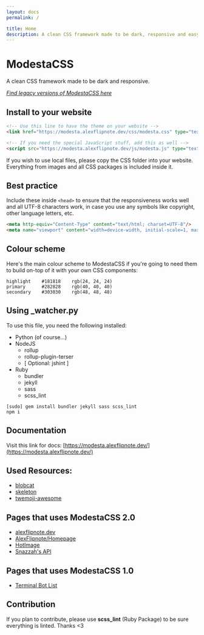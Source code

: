 ```yaml
---
layout: docs
permalink: /

title: Home
description: A clean CSS framework made to be dark, responsive and easy to build with.
---
```

# ModestaCSS
A clean CSS framework made to be dark and responsive.

[_Find legacy versions of ModestaCSS here_](https://modesta.alexflipnote.dev/legacy)

## Install to your website
```html
<!-- Use this line to have the theme on your website -->
<link href="https://modesta.alexflipnote.dev/css/modesta.css" type="text/css" rel="stylesheet">

<!-- If you need the special JavaScript stuff, add this as well -->
<script src="https://modesta.alexflipnote.dev/js/modesta.js" type="text/javascript" charset="utf-8"></script>
```
If you wish to use local files, please copy the CSS folder into your website.
Everything from images and all CSS packages is included inside it.

## Best practice
Include these inside `<head>` to ensure that the responsiveness works well and all UTF-8 characters work, in case you use any symbols like copyright, other language letters, etc.
```html
<meta http-equiv="Content-Type" content="text/html; charset=UTF-8"/>
<meta name="viewport" content="width=device-width, initial-scale=1, maximum-scale=1.0, user-scalable=no"/>
```

## Colour scheme
Here's the main colour scheme to ModestaCSS if you're going to need them to build on-top of it with your own CSS components:
```
highlight    #181818    rgb(24, 24, 24)
primary      #282828    rgb(40, 40, 40)
secondary    #303030    rgb(48, 48, 48)
```

## Using \_watcher.py
To use this file, you need the following installed:
- Python (of course...)
- NodeJS
  - rollup
  - rollup-plugin-terser
  - [ Optional: jshint ]
- Ruby
  - bundler
  - jekyll
  - sass
  - scss_lint
```
[sudo] gem install bundler jekyll sass scss_lint
npm i
```

## Documentation
Visit this link for docs: [https://modesta.alexflipnote.dev/](https://modesta.alexflipnote.dev/)

## Used Resources:
- [blobcat](https://discord.gg/nG8fy52)
- [skeleton](http://getskeleton.com/)
- [twemoji-awesome](https://github.com/ellekasai/twemoji-awesome)

## Pages that uses ModestaCSS 2.0
- [alexflipnote.dev](https://alexflipnote.dev/)
- [AlexFlipnote/Homepage](https://alexflipnote.dev/homepage)
- [HotImage](https://github.com/Snazzah/HotImage)
- [Snazzah's API](https://api.snaz.in/docs)

## Pages that uses ModestaCSS 1.0
- [Terminal Bot List](https://ls.terminal.ink/)

## Contribution
If you plan to contribute, please use **scss_lint** (Ruby Package) to be sure everything is linted.
Thanks <3
